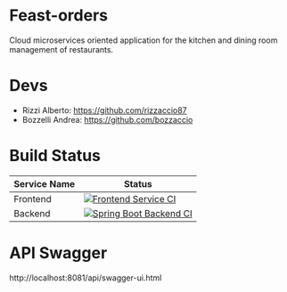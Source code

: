 # Feast-orders
Cloud microservices oriented application for the kitchen and dining room management of restaurants.

# Devs

* Rizzi Alberto: https://github.com/rizzaccio87
* Bozzelli Andrea: https://github.com/bozzaccio

# Build Status

Service Name | Status
------------ | -------------
Frontend | [![Frontend Service CI](https://github.com/bozzaccio/feast-orders/actions/workflows/frontend-angular-ci.yml/badge.svg)](https://github.com/bozzaccio/feast-orders/actions/workflows/frontend-angular-ci.yml)
Backend | [![Spring Boot Backend CI](https://github.com/bozzaccio/feast-orders/actions/workflows/backend-spring-ci.yml/badge.svg)](https://github.com/bozzaccio/feast-orders/actions/workflows/backend-spring-ci.yml)

# API Swagger

http://localhost:8081/api/swagger-ui.html
